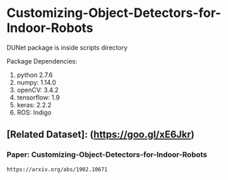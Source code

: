 # Customizing-Object-Detectors-for-Indoor-Robots
DUNet package is inside scripts directory

Package Dependencies:
1. python 2.7.6
2. numpy: 1.14.0
3. openCV: 3.4.2
4. tensorflow: 1.9
5. keras: 2.2.2
6. ROS: Indigo

## [Related Dataset]: (https://goo.gl/xE6Jkr)

### Paper: Customizing-Object-Detectors-for-Indoor-Robots
    https://arxiv.org/abs/1902.10671
